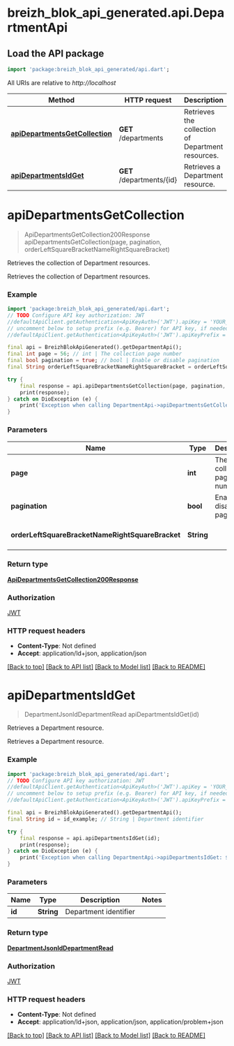 # breizh_blok_api_generated.api.DepartmentApi

## Load the API package
```dart
import 'package:breizh_blok_api_generated/api.dart';
```

All URIs are relative to *http://localhost*

Method | HTTP request | Description
------------- | ------------- | -------------
[**apiDepartmentsGetCollection**](DepartmentApi.md#apidepartmentsgetcollection) | **GET** /departments | Retrieves the collection of Department resources.
[**apiDepartmentsIdGet**](DepartmentApi.md#apidepartmentsidget) | **GET** /departments/{id} | Retrieves a Department resource.


# **apiDepartmentsGetCollection**
> ApiDepartmentsGetCollection200Response apiDepartmentsGetCollection(page, pagination, orderLeftSquareBracketNameRightSquareBracket)

Retrieves the collection of Department resources.

Retrieves the collection of Department resources.

### Example
```dart
import 'package:breizh_blok_api_generated/api.dart';
// TODO Configure API key authorization: JWT
//defaultApiClient.getAuthentication<ApiKeyAuth>('JWT').apiKey = 'YOUR_API_KEY';
// uncomment below to setup prefix (e.g. Bearer) for API key, if needed
//defaultApiClient.getAuthentication<ApiKeyAuth>('JWT').apiKeyPrefix = 'Bearer';

final api = BreizhBlokApiGenerated().getDepartmentApi();
final int page = 56; // int | The collection page number
final bool pagination = true; // bool | Enable or disable pagination
final String orderLeftSquareBracketNameRightSquareBracket = orderLeftSquareBracketNameRightSquareBracket_example; // String | 

try {
    final response = api.apiDepartmentsGetCollection(page, pagination, orderLeftSquareBracketNameRightSquareBracket);
    print(response);
} catch on DioException (e) {
    print('Exception when calling DepartmentApi->apiDepartmentsGetCollection: $e\n');
}
```

### Parameters

Name | Type | Description  | Notes
------------- | ------------- | ------------- | -------------
 **page** | **int**| The collection page number | [optional] [default to 1]
 **pagination** | **bool**| Enable or disable pagination | [optional] 
 **orderLeftSquareBracketNameRightSquareBracket** | **String**|  | [optional] [default to 'asc']

### Return type

[**ApiDepartmentsGetCollection200Response**](ApiDepartmentsGetCollection200Response.md)

### Authorization

[JWT](../README.md#JWT)

### HTTP request headers

 - **Content-Type**: Not defined
 - **Accept**: application/ld+json, application/json

[[Back to top]](#) [[Back to API list]](../README.md#documentation-for-api-endpoints) [[Back to Model list]](../README.md#documentation-for-models) [[Back to README]](../README.md)

# **apiDepartmentsIdGet**
> DepartmentJsonldDepartmentRead apiDepartmentsIdGet(id)

Retrieves a Department resource.

Retrieves a Department resource.

### Example
```dart
import 'package:breizh_blok_api_generated/api.dart';
// TODO Configure API key authorization: JWT
//defaultApiClient.getAuthentication<ApiKeyAuth>('JWT').apiKey = 'YOUR_API_KEY';
// uncomment below to setup prefix (e.g. Bearer) for API key, if needed
//defaultApiClient.getAuthentication<ApiKeyAuth>('JWT').apiKeyPrefix = 'Bearer';

final api = BreizhBlokApiGenerated().getDepartmentApi();
final String id = id_example; // String | Department identifier

try {
    final response = api.apiDepartmentsIdGet(id);
    print(response);
} catch on DioException (e) {
    print('Exception when calling DepartmentApi->apiDepartmentsIdGet: $e\n');
}
```

### Parameters

Name | Type | Description  | Notes
------------- | ------------- | ------------- | -------------
 **id** | **String**| Department identifier | 

### Return type

[**DepartmentJsonldDepartmentRead**](DepartmentJsonldDepartmentRead.md)

### Authorization

[JWT](../README.md#JWT)

### HTTP request headers

 - **Content-Type**: Not defined
 - **Accept**: application/ld+json, application/json, application/problem+json

[[Back to top]](#) [[Back to API list]](../README.md#documentation-for-api-endpoints) [[Back to Model list]](../README.md#documentation-for-models) [[Back to README]](../README.md)


